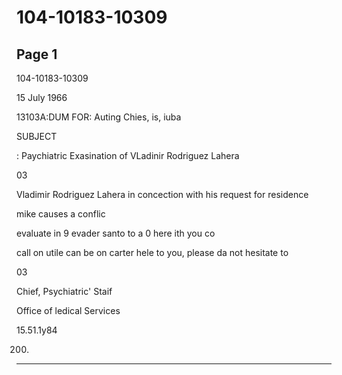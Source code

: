 # 104-10183-10309

## Page 1

104-10183-10309

15 July 1966

13103A:DUM FOR: Auting Chies, is, iuba

SUBJECT

: Paychiatric Exasination of VLadinir Rodriguez Lahera

03

Vladimir Rodriguez Lahera in concection with his request for residence

mike causes a conflic

evaluate in 9 evader santo to a 0 here ith you co

call on utile can be on carter hele to you, please da not hesitate to

03

Chief, Psychiatric' Staif

Office of ledical Services

15.51.1y84

200.

---

